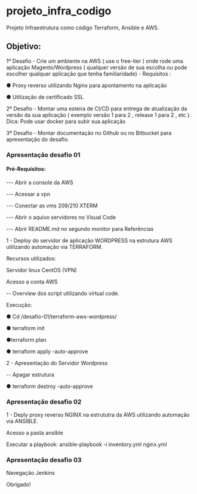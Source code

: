 # projeto_infra_codigo
Projeto Infraestrutura como código Terraform, Ansible e AWS.
## Objetivo:
1º Desafio - Crie um ambiente na AWS ( use o free-tier ) onde rode uma aplicação Magento/Wordpress (
qualquer versão de sua escolha ou pode escolher qualquer aplicação que tenha
familiaridade) - Requisitos :

● Proxy reverso utilizando Nginx para apontamento na aplicação

● Utilização de certificado SSL

2º Desafio - Montar uma esteira de CI/CD para entrega de atualização da versão da sua aplicação (
exemplo versão 1 para 2 , release 1 para 2 , etc ).
Dica: Pode usar docker para subir sua aplicação

3º Desafio -  Montar documentação no Github ou no Bitbucket para apresentação do desafio.

### Apresentação desafio 01
#### Pré-Requisitos:
--- Abrir a console da AWS

--- Acessar a vpn

--- Conectar as vms 209/210 XTERM

--- Abrir o aquivo servidores no Visual Code

--- Abrir README.md no segundo monitor para Referências

1 - Deploy do servidor de aplicação WORDPRESS na estrutura AWS utilizando automação via TERRAFORM.

Recursos utilizados:

Servidor linux CentOS (VPN)

Acesso a conta AWS

-- Overview dos script utilizando virtual code.

Execução:

● Cd /desafio-01/terraform-aws-wordpress/

● terraform init

●terraform plan

● terraform apply -auto-approve

2 - Apresentação do Servidor Wordpress

-- Apagar estrutura

● terraform destroy -auto-approve

### Apresentação desafio 02

1 - Deply proxy reverso NGINX na estrututra da AWS utilizando automação via ANSIBLE.

Acesso a pasta ansible

Executar a playbook: ansible-playbook -i inventory.yml nginx.yml

### Apresentação desafio 03

Navegação Jenkins

Obrigado!




